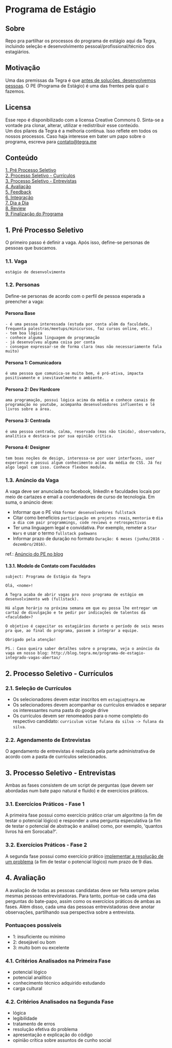 # Programa de Estágio

## Sobre
Repo pra partilhar os processos do programa de estágio aqui da Tegra, incluindo seleção e desenvolvimento pessoal/profissional/técnico dos estagiários.

## Motivação
Uma das premissas da Tegra é que [antes de soluções, desenvolvemos pessoas](http://blog.tegra.me/desenvolvendo-pessoas). O PE (Programa de Estágio) é uma das frentes pela qual o fazemos.

## Licensa
Esse repo é disponibilizado com a licensa Creative Commons 0. Sinta-se a vontade pra clonar, alterar, utilizar e redistribuir esse conteúdo.  
Um dos pilares da Tegra é a melhoria contínua. Isso reflete em todos os nossos processos. Caso haja interesse em bater um papo sobre o programa, escreva para [contato@tegra.me](mailto:contato@tegra.me)  

## Conteúdo
[1. Pré Processo Seletivo](#)  
[2. Processo Seletivo - Currículos](#)  
[3. Processo Seletivo - Entrevistas](#)  
[4. Avaliação](#)  
[5. Feedback](#)  
[6. Integração](#)  
[7. Dia a Dia](#)  
[8. Review](#)  
[9. Finalização do Programa](#)  


## 1. Pré Processo Seletivo
O primeiro passo é definir a vaga. Após isso, define-se personas de pessoas que buscamos.

### 1.1. Vaga
```estágio de desenvolvimento```

### 1.2. Personas
Define-se personas de acordo com o perfil de pessoa esperada a preencher a vaga:

#### Persona Base
```
- é uma pessoa interessada (estuda por conta além da faculdade, frequenta palestras/meetups/minicursos, faz cursos online, etc.)
- tem boa lógica
- conhece alguma linguagem de programação
- já desenvolveu alguma coisa por conta
- consegue expressar-se de forma clara (mas não necessariamente fala muito)
```

#### Persona 1: Comunicadora
```
é uma pessoa que comunica-se muito bem, é pró-ativa, impacta positivamente e inevitavelmente o ambiente.
```

#### Persona 2: Dev Hardcore
```
ama programação, possui lógica acima da média e conhece canais de programação no youtube, acompanha desenvolvedores influentes e lê livros sobre a área.
```

#### Persona 3: Centrada
```
é uma pessoa centrada, calma, reservada (mas não tímida), observadora, analítica e destaca-se por sua opinião crítica.
```

#### Persona 4: Designer
```
tem boas noções de design, interessa-se por user interfaces, user experience e possui algum conhecimento acima da média de CSS. Já fez algo legal com isso. Conhece flexbox module.
```

### 1.3. Anúncio da Vaga
A vaga deve ser anunciada no facebook, linkedIn e faculdades locais por meio de cartazes e email a coordenadores de curso de tecnologia. Em suma, o anúncio deve:  
- Informar que o PE visa ```formar desenvolvedores fullstack```    
- Citar como benefícios ```participação em projetos reais```, ```mentoria``` e ```dia a dia com pair programmings, code reviews e retrospectivas```  
- Ter uma linguagem legal e convidativa. Por exemplo, remeter a ```Star Wars``` e usar o termo ```fullstack padawans```  
- Informar prazo de duração no formato ```Duração: 6 meses (junho/2016 - dezembro/2016)```.  

ref.: [Anúncio do PE no blog](http://blog.tegra.me/programa-de-estagio-integrado-vagas-abertas/)

#### 1.3.1. Modelo de Contato com Faculdades
```subject: Programa de Estágio da Tegra```  
```
Olá, <nome>!

A Tegra acaba de abrir vagas pro novo programa de estágio em desenvolvimento web (fullstack).

Há algum horário na próxima semana em que eu possa lhe entregar um cartaz de divulgação e te pedir por indicações de talentos da <faculdade>?

O objetivo é capacitar os estagiários durante o período de seis meses pra que, ao final do programa, passem a integrar a equipe.

Obrigado pela atenção!

PS.: Caso queira saber detalhes sobre o programa, veja o anúncio da vaga em nosso blog: http://blog.tegra.me/programa-de-estagio-integrado-vagas-abertas/
```  

## 2. Processo Seletivo - Currículos  

### 2.1. Seleção de Currículos
- Os selecionadores devem estar inscritos em ```estagio@tegra.me```
- Os selecionadores devem acompanhar os currículos enviados e separar os interessantes numa pasta do google drive
- Os currículos devem ser renomeados para o nome completo do respectivo candidato: ```curriculum vitae fulana da silva -> fulana da silva```.

### 2.2. Agendamento de Entrevistas
O agendamento de entrevistas é realizada pela parte administrativa de acordo com a pasta de currículos selecionados.

## 3. Processo Seletivo - Entrevistas
Ambas as fases consistem de um script de perguntas (que devem ser abordadas num bate papo natural e fluido) e de exercícios práticos.

### 3.1. Exercícios Práticos - Fase 1
A primeira fase possui como exercício prático criar um algoritmo (a fim de testar o potencial lógico) e responder a uma pergunta especulativa (a fim de testar o potencial de abstração e análise) como, por exemplo, 'quantos livros há em Sorocaba?'.

### 3.2. Exercícios Práticos - Fase 2
A segunda fase possui como exercício prático [implementar a resolução de um problema](https://github.com/tegraoss/TrabalheNaTegra) (a fim de testar o potencial lógico) num prazo de 9 dias.

## 4. Avaliação
A avaliação de todas as pessoas candidatas deve ser feita sempre pelas mesmas pessoas entrevistadoras. Para tanto, pontua-se cada uma das perguntas do bate-papo, assim como os exercícios práticos de ambas as fases. Além disso, cada uma das pessoas entrevistadoras deve anotar observações, partilhando sua perspectiva sobre a entrevista.  

### Pontuaçoes possíveis  
- 1: insuficiente ou mínimo  
- 2: desejável ou bom  
- 3: muito bom ou excelente   

### 4.1. Critérios Analisados na Primeira Fase
- potencial lógico  
- potencial analítico  
- conhecimento técnico adquirido estudando  
- carga cultural    

### 4.2. Critérios Analisados na Segunda Fase
- lógica  
- legibilidade  
- tratamento de erros  
- resolução efetiva do problema  
- apresentação e explicação do código  
- opinião crítica sobre assuntos de cunho social  

